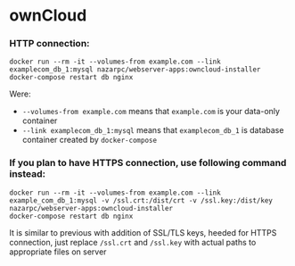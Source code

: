 # ownCloud

### HTTP connection:
```
docker run --rm -it --volumes-from example.com --link examplecom_db_1:mysql nazarpc/webserver-apps:owncloud-installer
docker-compose restart db nginx
```
Were:
* `--volumes-from example.com` means that `example.com` is your data-only container
* `--link examplecom_db_1:mysql` means that `examplecom_db_1` is database container created by `docker-compose`

### If you plan to have HTTPS connection, use following command instead:
```
docker run --rm -it --volumes-from example.com --link example_com_db_1:mysql -v /ssl.crt:/dist/crt -v /ssl.key:/dist/key nazarpc/webserver-apps:owncloud-installer
docker-compose restart db nginx
```
It is similar to previous with addition of SSL/TLS keys, heeded for HTTPS  connection, just replace `/ssl.crt` and `/ssl.key` with actual paths to appropriate files on server
